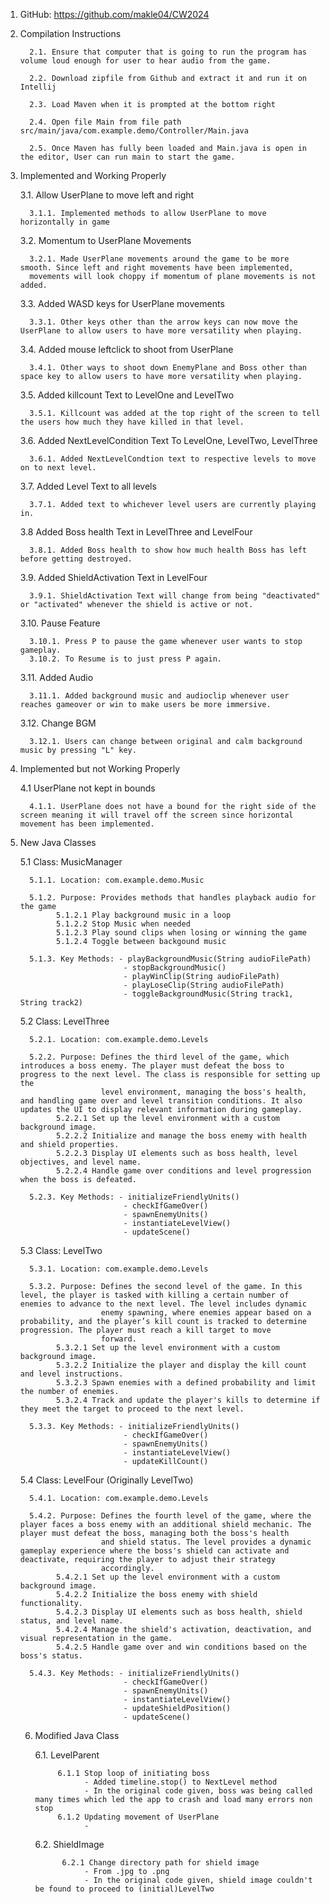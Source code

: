   1. GitHub: https://github.com/makle04/CW2024

   2. Compilation Instructions

            2.1. Ensure that computer that is going to run the program has volume loud enough for user to hear audio from the game.
   
            2.2. Download zipfile from Github and extract it and run it on Intellij
   
            2.3. Load Maven when it is prompted at the bottom right
   
            2.4. Open file Main from file path src/main/java/com.example.demo/Controller/Main.java

            2.5. Once Maven has fully been loaded and Main.java is open in the editor, User can run main to start the game.

   3. Implemented and Working Properly
   
      3.1. Allow UserPlane to move left and right

            3.1.1. Implemented methods to allow UserPlane to move horizontally in game
   
      3.2. Momentum to UserPlane Movements

            3.2.1. Made UserPlane movements around the game to be more smooth. Since left and right movements have been implemented,
            movements will look choppy if momentum of plane movements is not added.

      3.3. Added WASD keys for UserPlane movements

            3.3.1. Other keys other than the arrow keys can now move the UserPlane to allow users to have more versatility when playing.

      3.4. Added mouse leftclick to shoot from UserPlane

            3.4.1. Other ways to shoot down EnemyPlane and Boss other than space key to allow users to have more versatility when playing.

      3.5. Added killcount Text to LevelOne and LevelTwo

            3.5.1. Killcount was added at the top right of the screen to tell the users how much they have killed in that level.

      3.6. Added NextLevelCondition Text To LevelOne, LevelTwo, LevelThree

            3.6.1. Added NextLevelCondtion text to respective levels to move on to next level. 

      3.7. Added Level Text to all levels

            3.7.1. Added text to whichever level users are currently playing in.

      3.8 Added Boss health Text in LevelThree and LevelFour

            3.8.1. Added Boss health to show how much health Boss has left before getting destroyed.

      3.9. Added ShieldActivation Text in LevelFour

            3.9.1. ShieldActivation Text will change from being "deactivated" or "activated" whenever the shield is active or not.

      3.10. Pause Feature

            3.10.1. Press P to pause the game whenever user wants to stop gameplay.
            3.10.2. To Resume is to just press P again.

      3.11. Added Audio

            3.11.1. Added background music and audioclip whenever user reaches gameover or win to make users be more immersive.

      3.12. Change BGM
      
            3.12.1. Users can change between original and calm background music by pressing "L" key.

   4. Implemented but not Working Properly

      4.1 UserPlane not kept in bounds

            4.1.1. UserPlane does not have a bound for the right side of the screen meaning it will travel off the screen since horizontal movement has been implemented.

   5. New Java Classes

      5.1 Class: MusicManager

            5.1.1. Location: com.example.demo.Music
      
            5.1.2. Purpose: Provides methods that handles playback audio for the game
                  5.1.2.1 Play background music in a loop
                  5.1.2.2 Stop Music when needed
                  5.1.2.3 Play sound clips when losing or winning the game
                  5.1.2.4 Toggle between backgound music
      
            5.1.3. Key Methods: - playBackgroundMusic(String audioFilePath)
                                 - stopBackgroundMusic()
                                 - playWinClip(String audioFilePath)
                                 - playLoseClip(String audioFilePath)
                                 - toggleBackgroundMusic(String track1, String track2)

      5.2 Class: LevelThree

            5.2.1. Location: com.example.demo.Levels
      
            5.2.2. Purpose: Defines the third level of the game, which introduces a boss enemy. The player must defeat the boss to progress to the next level. The class is responsible for setting up the
                            level environment, managing the boss's health, and handling game over and level transition conditions. It also updates the UI to display relevant information during gameplay.
                  5.2.2.1 Set up the level environment with a custom background image.
                  5.2.2.2 Initialize and manage the boss enemy with health and shield properties.
                  5.2.2.3 Display UI elements such as boss health, level objectives, and level name.
                  5.2.2.4 Handle game over conditions and level progression when the boss is defeated.
      
            5.2.3. Key Methods: - initializeFriendlyUnits()
                                 - checkIfGameOver()
                                 - spawnEnemyUnits()
                                 - instantiateLevelView()
                                 - updateScene()

      5.3 Class: LevelTwo

            5.3.1. Location: com.example.demo.Levels
      
            5.3.2. Purpose: Defines the second level of the game. In this level, the player is tasked with killing a certain number of enemies to advance to the next level. The level includes dynamic
                            enemy spawning, where enemies appear based on a probability, and the player’s kill count is tracked to determine progression. The player must reach a kill target to move
                            forward.
                  5.3.2.1 Set up the level environment with a custom background image.
                  5.3.2.2 Initialize the player and display the kill count and level instructions.
                  5.3.2.3 Spawn enemies with a defined probability and limit the number of enemies.
                  5.3.2.4 Track and update the player's kills to determine if they meet the target to proceed to the next level.
      
            5.3.3. Key Methods: - initializeFriendlyUnits()
                                 - checkIfGameOver()
                                 - spawnEnemyUnits()
                                 - instantiateLevelView()
                                 - updateKillCount()

      5.4 Class: LevelFour (Originally LevelTwo)

            5.4.1. Location: com.example.demo.Levels
      
            5.4.2. Purpose: Defines the fourth level of the game, where the player faces a boss enemy with an additional shield mechanic. The player must defeat the boss, managing both the boss's health
                            and shield status. The level provides a dynamic gameplay experience where the boss's shield can activate and deactivate, requiring the player to adjust their strategy 
                            accordingly.
                  5.4.2.1 Set up the level environment with a custom background image.
                  5.4.2.2 Initialize the boss enemy with shield functionality.
                  5.4.2.3 Display UI elements such as boss health, shield status, and level name.
                  5.4.2.4 Manage the shield's activation, deactivation, and visual representation in the game.
                  5.4.2.5 Handle game over and win conditions based on the boss's status.
      
            5.4.3. Key Methods: - initializeFriendlyUnits()
                                 - checkIfGameOver()
                                 - spawnEnemyUnits()
                                 - instantiateLevelView()
                                 - updateShieldPosition()
                                 - updateScene()
      6. Modified Java Class

            6.1. LevelParent

                  6.1.1 Stop loop of initiating boss
                        - Added timeline.stop() to NextLevel method
                        - In the original code given, boss was being called many times which led the app to crash and load many errors non stop
                  6.1.2 Updating movement of UserPlane
                        - 

            6.2. ShieldImage

                   6.2.1 Change directory path for shield image
                        - From .jpg to .png
                        - In the original code given, shield image couldn't be found to proceed to (initial)LevelTwo
         
